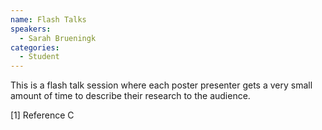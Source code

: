 ```yaml
---
name: Flash Talks
speakers:
  - Sarah Brueningk
categories:
  - Student
---
```


This is a flash talk session where each poster presenter gets a very small amount of time to describe their research to the audience.

[1] Reference C

<!--- 
<iframe width="560" height="315" src="https://www.youtube.com/embed/PUl9bvLMDsw?si=_i0TxQtl0TTkZLSe" title="YouTube video player" frameborder="0" allow="accelerometer; autoplay; clipboard-write; encrypted-media; gyroscope; picture-in-picture; web-share" allowfullscreen></iframe>
-->